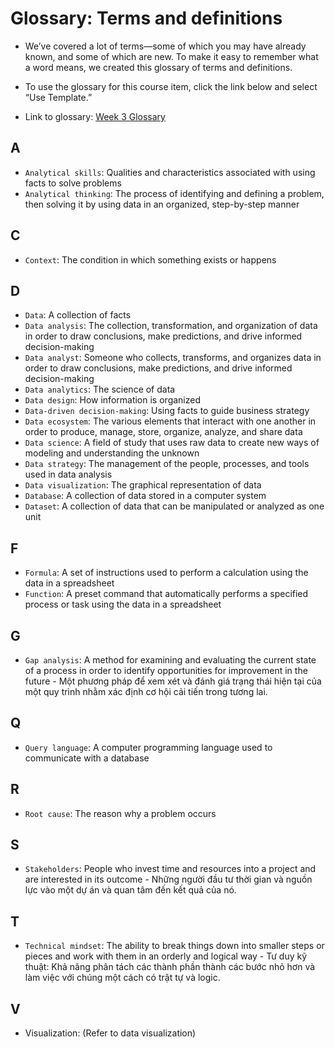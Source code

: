 # Glossary: Terms and definitions

- We’ve covered a lot of terms—some of which you may have already known, and some of which are new. To make it easy to remember what a word means, we created this glossary of terms and definitions.

- To use the glossary for this course item, click the link below and select “Use Template.”

- Link to glossary: [Week 3 Glossary](https://docs.google.com/document/d/1OugS302nmLJzV98g6muMvzI44KLf8vTvOmP1DSl0t-w/template/preview)

## A

- `Analytical skills`: Qualities and characteristics associated with using facts to solve problems
- `Analytical thinking`: The process of identifying and defining a problem, then solving it by using data in an organized, step-by-step manner

## C

- `Context`: The condition in which something exists or happens

## D

- `Data`: A collection of facts
- `Data analysis`: The collection, transformation, and organization of data in order to draw conclusions, make predictions, and drive informed decision-making
- `Data analyst`: Someone who collects, transforms, and organizes data in order to draw conclusions, make predictions, and drive informed decision-making
- `Data analytics`: The science of data
- `Data design`: How information is organized
- `Data-driven decision-making`: Using facts to guide business strategy
- `Data ecosystem`: The various elements that interact with one another in order to produce, manage, store, organize, analyze, and share data
- `Data science`: A field of study that uses raw data to create new ways of modeling and understanding the unknown
- `Data strategy`: The management of the people, processes, and tools used in data analysis
- `Data visualization`: The graphical representation of data
- `Database`: A collection of data stored in a computer system
- `Dataset`: A collection of data that can be manipulated or analyzed as one unit

## F

- `Formula`: A set of instructions used to perform a calculation using the data in a spreadsheet
- `Function`: A preset command that automatically performs a specified process or task using the data in a spreadsheet

## G

- `Gap analysis`: A method for examining and evaluating the current state of a process in order to identify opportunities for improvement in the future - Một phương pháp để xem xét và đánh giá trạng thái hiện tại của một quy trình nhằm xác định cơ hội cải tiến trong tương lai.

## Q

- `Query language`: A computer programming language used to communicate with a database

## R

- `Root cause`: The reason why a problem occurs

## S

- `Stakeholders`: People who invest time and resources into a project and are interested in its outcome - Những người đầu tư thời gian và nguồn lực vào một dự án và quan tâm đến kết quả của nó.

## T

- `Technical mindset`: The ability to break things down into smaller steps or pieces and work with them in an orderly and logical way - Tư duy kỹ thuật: Khả năng phân tách các thành phần thành các bước nhỏ hơn và làm việc với chúng một cách có trật tự và logic.

## V

- Visualization: (Refer to data visualization)

